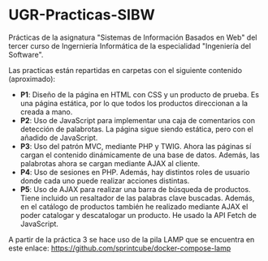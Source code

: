 # UGR-Practicas-SIBW

Prácticas de la asignatura "Sistemas de Información Basados en Web" del tercer curso de Ingerniería Informática de la especialidad "Ingeniería del Software".

Las practicas están repartidas en carpetas con el siguiente contenido (aproximado):

- **P1**: Diseño de la página en HTML con CSS y un producto de prueba. Es una página estática, por lo que todos los productos direccionan a la creada a mano.
- **P2**: Uso de JavaScript para implementar una caja de comentarios con detección de palabrotas. La página sigue siendo estática, pero con el añadido de JavaScript.
- **P3**: Uso del patrón MVC, mediante PHP y TWIG. Ahora las páginas sí cargan el contenido dinámicamente de una base de datos. Además, las palabrotas ahora se cargan mediante AJAX al cliente.
- **P4**: Uso de sesiones en PHP. Además, hay distintos roles de usuario donde cada uno puede realizar acciones distintas.
- **P5**: Uso de AJAX para realizar una barra de búsqueda de productos. Tiene incluido un resaltador de las palabras clave buscadas. Además, en el catálogo de productos también he realizado mediante AJAX el poder catalogar y descatalogar un producto. He usado la API Fetch de JavaScript.

A partir de la práctica 3 se hace uso de la pila LAMP que se encuentra en este enlace: https://github.com/sprintcube/docker-compose-lamp

